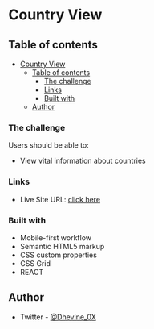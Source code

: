 # Country View

## Table of contents

- [Country View](#country-view)
  - [Table of contents](#table-of-contents)
    - [The challenge](#the-challenge)
    - [Links](#links)
    - [Built with](#built-with)
  - [Author](#author)

### The challenge

Users should be able to:

- View vital information about countries

### Links

- Live Site URL: [click here](https://daalu-country-view.netlify.app/)

### Built with

- Mobile-first workflow
- Semantic HTML5 markup
- CSS custom properties
- CSS Grid
- REACT

## Author

- Twitter - [@Dhevine_0X](https://www.twitter.com/Dhevine_0X)
